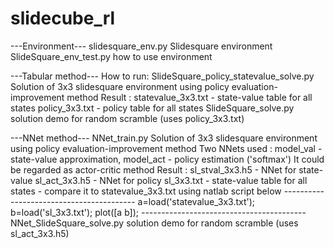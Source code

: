 # slidecube_rl

---Environment---
slidesquare_env.py
	Slidesquare environment
SlideSquare_env_test.py
	how to use environment

---Tabular method---
How to run:
SlideSquare_policy_statevalue_solve.py
	Solution of 3x3 slidesquare environment using policy evaluation-improvement method
	Result :
		statevalue_3x3.txt - state-value table for all states
		policy_3x3.txt - policy table for all states
SlideSquare_solve.py
	solution demo for random scramble (uses policy_3x3.txt)
	
---NNet method---
NNet_train.py
	Solution of 3x3 slidesquare environment using policy evaluation-improvement method
	Two NNets used : model_val - state-value approximation, model_act - policy estimation ('softmax')
	It could be regarded as actor-critic method
	Result :
		sl_stval_3x3.h5 - NNet for state-value
		sl_act_3x3.h5 - NNet for policy
		sl_3x3.txt - state-value table for all states - compare it to statevalue_3x3.txt using natlab script below
		-----------------------------------------
		a=load('statevalue_3x3.txt');
		b=load('sl_3x3.txt');
		plot([a b]);
		-----------------------------------------
NNet_SlideSquare_solve.py
	solution demo for random scramble (uses sl_act_3x3.h5)
